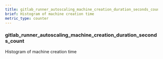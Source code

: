 ```yaml
---
title: gitlab_runner_autoscaling_machine_creation_duration_seconds_count
brief: Histogram of machine creation time
metric_type: counter
---
```

### gitlab_runner_autoscaling_machine_creation_duration_seconds_count

Histogram of machine creation time